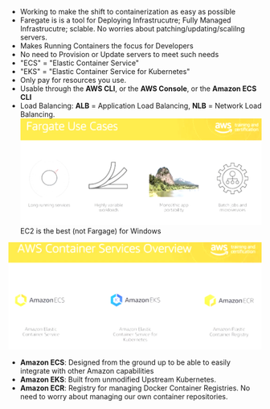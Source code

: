 - Working to make the shift to containerization as easy as possible
- Faregate is is a tool for Deploying Infrastrucutre; Fully Managed Infrastrucutre; sclable. No worries about patching/updating/scalilng servers.
- Makes Running Containers the focus for Developers
- No need to Provision or Update servers to meet such needs
- "ECS" = "Elastic Container Service"
- "EKS" = "Elastic Container Service for Kubernetes"
- Only pay for resources you use.
- Usable through the **AWS CLI**, or the **AWS Console**, or the **Amazon ECS CLI**
- Load Balancing: **ALB** = Application Load Balancing, **NLB** = Network Load Balancing. 
![Fargate Use Cases](image.png)
EC2 is the best (not Fargage) for Windows

![Different AWS Container Service Options](image-1.png)
- **Amazon ECS**: Designed from the ground up to be able to easily integrate with other Amazon capabilities
- **Amazon EKS**: Built from unmodified Upstream Kubernetes. 
- **Amazon ECR**: Registry for managing Docker Container Registries. No need to worry about managing our own container repositories. 

